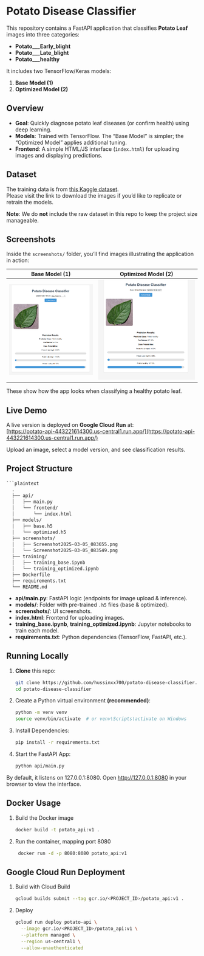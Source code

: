 # Potato Disease Classifier

This repository contains a FastAPI application that classifies **Potato Leaf** images into three categories:
- **Potato___Early_blight**
- **Potato___Late_blight**
- **Potato___healthy**

It includes two TensorFlow/Keras models:

1. **Base Model (1)**
2. **Optimized Model (2)**

## Overview

- **Goal**: Quickly diagnose potato leaf diseases (or confirm health) using deep learning.
- **Models**: Trained with TensorFlow. The “Base Model” is simpler; the “Optimized Model” applies additional tuning.
- **Frontend**: A simple HTML/JS interface (`index.html`) for uploading images and displaying predictions.

## Dataset

The training data is from [this Kaggle dataset](https://www.kaggle.com/datasets/faysalmiah1721758/potato-dataset).  
Please visit the link to download the images if you’d like to replicate or retrain the models.

**Note**: We do **not** include the raw dataset in this repo to keep the project size manageable.

## Screenshots

Inside the `screenshots/` folder, you’ll find images illustrating the application in action:

| Base Model (1)                                                                 | Optimized Model (2)                                                                  |
|--------------------------------------------------------------------------------|--------------------------------------------------------------------------------------|
| ![Base Model Screenshot](Screenshots/Screenshot2025-03-05_083655.png)     | ![Optimized Model Screenshot](Screenshots/Screenshot2025-03-05_083549.png)      |


These show how the app looks when classifying a healthy potato leaf.

## Live Demo

A live version is deployed on **Google Cloud Run** at:  
[https://potato-api-443221614300.us-central1.run.app/](https://potato-api-443221614300.us-central1.run.app/)

Upload an image, select a model version, and see classification results.

## Project Structure

    ```plaintext
      .
      ├── api/
      │   ├── main.py
      │   └── frontend/
      │       └── index.html
      ├── models/
      │   ├── base.h5
      │   └── optimized.h5
      ├── screenshots/
      │   ├── Screenshot2025-03-05_083655.png
      │   └── Screenshot2025-03-05_083549.png
      ├── training/
      │   ├── training_base.ipynb
      │   └── training_optimized.ipynb
      ├── Dockerfile
      ├── requirements.txt
      └── README.md

- **api/main.py**: FastAPI logic (endpoints for image upload & inference).
- **models/**: Folder with pre-trained `.h5` files (base & optimized).
- **screenshots/**: UI screenshots.
- **index.html**: Frontend for uploading images.
- **training_base.ipynb**, **training_optimized.ipynb**: Jupyter notebooks to train each model.
- **requirements.txt**: Python dependencies (TensorFlow, FastAPI, etc.).

## Running Locally

1. **Clone** this repo:
   ```bash
   git clone https://github.com/hussinxx700/potato-disease-classifier.git
   cd potato-disease-classifier

2. Create a Python virtual environment **(recommended)**:
   ```bash
   python -m venv venv
   source venv/bin/activate  # or venv\Scripts\activate on Windows

1. Install Dependencies:
   ```bash
   pip install -r requirements.txt

1. Start the FastAPI App:
   ```bash
   python api/main.py

By default, it listens on 127.0.0.1:8080.
Open http://127.0.0.1:8080 in your browser to view the interface.

## Docker Usage

1. Build the Docker image
   ```bash
   docker build -t potato_api:v1 .

2. Run the container, mapping port 8080
   ```bash
    docker run -d -p 8080:8080 potato_api:v1

## Google Cloud Run Deployment

1. Build with Cloud Build
   ```bash
   gcloud builds submit --tag gcr.io/<PROJECT_ID>/potato_api:v1 .

2. Deploy
   ```bash
   gcloud run deploy potato-api \
     --image gcr.io/<PROJECT_ID>/potato_api:v1 \
     --platform managed \
     --region us-central1 \
     --allow-unauthenticated
